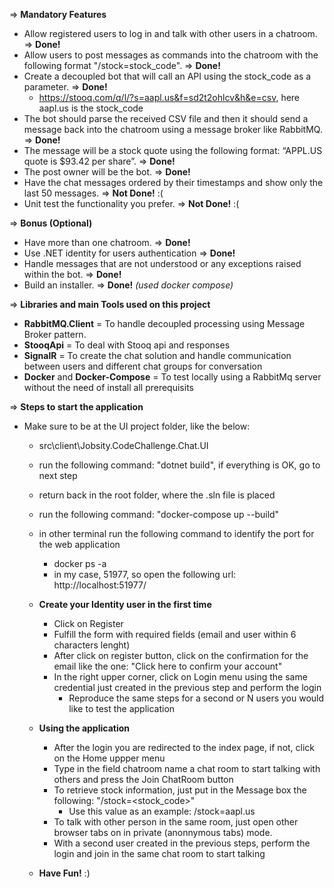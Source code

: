=> **Mandatory Features**
* Allow registered users to log in and talk with other users in a chatroom. => **Done!**
* Allow users to post messages as commands into the chatroom with the following format "/stock=stock_code". => **Done!**
* Create a decoupled bot that will call an API using the stock_code as a parameter. => **Done!**
  * https://stooq.com/q/l/?s=aapl.us&f=sd2t2ohlcv&h&e=csv, here aapl.us is the stock_code
* The bot should parse the received CSV file and then it should send a message back into the chatroom using a message broker like RabbitMQ. => **Done!**
* The message will be a stock quote using the following format: “APPL.US quote is $93.42 per share”. => **Done!**
* The post owner will be the bot. => **Done!**
* Have the chat messages ordered by their timestamps and show only the last 50 messages. => **Not Done!** :(
* Unit test the functionality you prefer. => **Not Done!** :(

=> **Bonus (Optional)**
* Have more than one chatroom. => **Done!**
* Use .NET identity for users authentication => **Done!**
* Handle messages that are not understood or any exceptions raised within the bot. => **Done!**
* Build an installer. => **Done!** *(used docker compose)*

=> **Libraries and main Tools used on this project**
* **RabbitMQ.Client** = To handle decoupled processing using Message Broker pattern.
* **StooqApi** = To deal with Stooq api and responses
* **SignalR** = To create the chat solution and handle communication between users and different chat groups for conversation
* **Docker** and **Docker-Compose** = To test locally using a RabbitMq server without the need of install all prerequisits

=> **Steps to start the application**
* Make sure to be at the UI project folder, like the below:
	* src\client\Jobsity.CodeChallenge.Chat.UI
	* run the following command: "dotnet build", if everything is OK, go to next step
	* return back in the root folder, where the .sln file is placed
	* run the following command: "docker-compose up --build"
	* in other terminal run the following command to identify the port for the web application
		* docker ps -a
		* in my case, 51977, so open the following url: http://localhost:51977/
	
	* **Create your Identity user in the first time**
		* Click on Register
		* Fulfill the form with required fields (email and user within 6 characters lenght)
		* After click on register button, click on the confirmation for the email like the one: "Click here to confirm your account"
		* In the right upper corner, click on Login menu using the same credential just created in the previous step and perform the login
			* Reproduce the same steps for a second or N users you would like to test the application
	
	* **Using the application**
		* After the login you are redirected to the index page, if not, click on the Home uppper menu
		* Type in the field chatroom name a chat room to start talking with others and press the Join ChatRoom button
		* To retrieve stock information, just put in the Message box the following: "/stock=<stock_code>"
			* Use this value as an example: /stock=aapl.us
		* To talk with other person in the same room, just open other browser tabs on in private (anonnymous tabs) mode.
		* With a second user created in the previous steps, perform the login and join in the same chat room to start talking

	* **Have Fun!** :)

